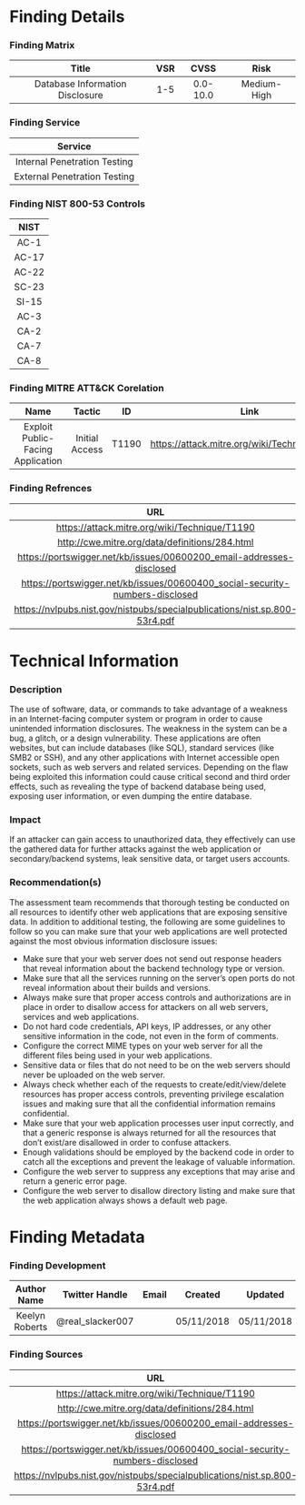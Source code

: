 # Finding Details 

### Finding Matrix
| Title  | VSR  |  CVSS  | Risk |
|:-:|:-:|:-:|:-:|
| Database Information Disclosure  | 1-5  |  0.0-10.0 | Medium-High  |

### Finding Service
| Service  |
|:-:|
| Internal Penetration Testing  |
| External Penetration Testing  |

### Finding NIST 800-53 Controls
| NIST  |
|:-:|
| AC-1 |
| AC-17 |
| AC-22 |
| SC-23 |
| SI-15 |
| AC-3 |
| CA-2 |
| CA-7 | 
| CA-8 |

### Finding MITRE ATT&CK Corelation
| Name | Tactic | ID | Link |
|:-:|:-:|:-:|:-:|
| Exploit Public-Facing Application | Initial Access | T1190 | https://attack.mitre.org/wiki/Technique/T1190 |

### Finding Refrences
| URL |
|:-:|
| https://attack.mitre.org/wiki/Technique/T1190 |
| http://cwe.mitre.org/data/definitions/284.html |
| https://portswigger.net/kb/issues/00600200_email-addresses-disclosed |
| https://portswigger.net/kb/issues/00600400_social-security-numbers-disclosed |
| https://nvlpubs.nist.gov/nistpubs/specialpublications/nist.sp.800-53r4.pdf |

# Technical Information

### Description 
The use of software, data, or commands to take advantage of a weakness in an Internet-facing computer system or program in order to cause unintended information disclosures. The weakness in the system can be a bug, a glitch, or a design vulnerability. These applications are often websites, but can include databases (like SQL), standard services (like SMB2 or SSH), and any other applications with Internet accessible open sockets, such as web servers and related services. Depending on the flaw being exploited this information could cause critical second and third order effects, such as revealing the type of backend database being used, exposing user information, or even dumping the entire database.

### Impact
If an attacker can gain access to unauthorized data, they effectively can use the gathered data for further attacks against the web application or secondary/backend systems, leak sensitive data, or target users accounts.

### Recommendation(s)
The assessment team recommends that thorough testing be conducted on all resources to identify other web applications that are exposing sensitive data. In addition to additional testing, the following are some guidelines to follow so you can make sure that your web applications are well protected against the most obvious information disclosure issues:

* Make sure that your web server does not send out response headers that reveal information about the backend technology type or version.
* Make sure that all the services running on the server’s open ports do not reveal information about their builds and versions.
* Always make sure that proper access controls and authorizations are in place in order to disallow access for attackers on all web servers, services and web applications.
* Do not hard code credentials, API keys, IP addresses, or any other sensitive information in the code, not even in the form of comments.
* Configure the correct MIME types on your web server for all the different files being used in your web applications.
* Sensitive data or files that do not need to be on the web servers should never be uploaded on the web server.
* Always check whether each of the requests to create/edit/view/delete resources has proper access controls, preventing privilege escalation issues and making sure that all the confidential information remains confidential.
* Make sure that your web application processes user input correctly, and that a generic response is always returned for all the resources that don’t exist/are disallowed in order to confuse attackers.
* Enough validations should be employed by the backend code in order to catch all the exceptions and prevent the leakage of valuable information.
* Configure the web server to suppress any exceptions that may arise and return a generic error page.
* Configure the web server to disallow directory listing and make sure that the web application always shows a default web page.  

# Finding Metadata
### Finding Development
| Author Name | Twitter Handle | Email | Created | Updated |
|:-:|:-:|:-:|:-:|:-:|
| Keelyn Roberts | @real_slacker007 |  | 05/11/2018 | 05/11/2018 |

### Finding Sources
| URL | 
|:-:|
| https://attack.mitre.org/wiki/Technique/T1190 |
| http://cwe.mitre.org/data/definitions/284.html |
| https://portswigger.net/kb/issues/00600200_email-addresses-disclosed |
| https://portswigger.net/kb/issues/00600400_social-security-numbers-disclosed |
| https://nvlpubs.nist.gov/nistpubs/specialpublications/nist.sp.800-53r4.pdf |

